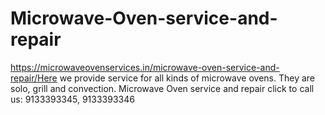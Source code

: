 # Microwave-Oven-service-and-repair
https://microwaveovenservices.in/microwave-oven-service-and-repair/Here we provide service for all kinds of microwave ovens. They are solo, grill and convection. Microwave Oven service and repair click to call us: 9133393345, 9133393346 
